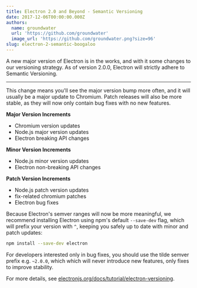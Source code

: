 ```yaml
---
title: Electron 2.0 and Beyond - Semantic Versioning
date: 2017-12-06T00:00:00.000Z
authors:
  name: groundwater
  url: 'https://github.com/groundwater'
  image_url: 'https://github.com/groundwater.png?size=96'
slug: electron-2-semantic-boogaloo
---
```

A new major version of Electron is in the works, and with it some changes to our versioning strategy. As of version 2.0.0, Electron will strictly adhere to Semantic Versioning.

---

This change means you'll see the major version bump more often, and it will usually be a major update to Chromium. Patch releases will also be more stable, as they will now only contain bug fixes with no new features.

**Major Version Increments**

* Chromium version updates
* Node.js major version updates
* Electron breaking API changes

**Minor Version Increments**

* Node.js minor version updates
* Electron non-breaking API changes

**Patch Version Increments**

* Node.js patch version updates
* fix-related chromium patches
* Electron bug fixes

Because Electron's semver ranges will now be more meaningful, we recommend
installing Electron using npm's default `--save-dev` flag, which will prefix
your version with `^`, keeping you safely up to date with minor and patch 
updates:

```sh
npm install --save-dev electron
```

For developers interested only in bug fixes, you should use the tilde semver prefix e.g. `~2.0.0`, which which will never introduce new features, only fixes to improve stability.

For more details, see [electronjs.org/docs/tutorial/electron-versioning](https://electronjs.org/docs/tutorial/electron-versioning).
